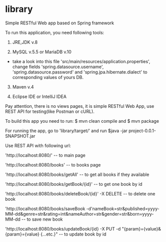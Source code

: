 # library

Simple RESTful Web app based on Spring framework

To run this application, you need following tools:

1) JRE,JDK v.8

2) MySQL v.5.5 or MariaDB v.10
- take a look into this file 'src/main/resources/application.properties', 
  change fields 'spring.datasource.username', 'spring.datasource.password' 
  and 'spring.jpa.hibernate.dialect' to corresponding values of yours DB.
  
3) Maven v.4

4) Eclipse IDE or IntelliJ IDEA

Pay attention, there is no views pages, it is simple RESTful Web App, use REST API for testing(like Postman or cURL).

To build this app you need to run:
$ mvn clean compile 
and
$ mvn package

For running the app, go to 'library/target/' and run
$java -jar project-0.0.1-SNAPSHOT.jar

Use REST API with following url:

'http://localhost:8080/' -- to main page

'http://localhost:8080/books' -- to books page

'http://localhost:8080/books/getAll' -- to get all books if they available

'http://localhost:8080/books/getBook/{id}' -- to get one book by id

'http://localhost:8080/books/deleteBook/{id}' -X DELETE -- to delete one book

'http://localhost:8080/books/saveBook -d'nameBook=str&published=yyyy-MM-dd&genre=str&rating=int&nameAuthor=str&gender=str&born=yyyy-MM-dd -- to save new book

'http://localhost:8080/books/updateBook/{id} -X PUT -d "{param}={value}&{param}={value} {...etc.}" -- to update book by id
